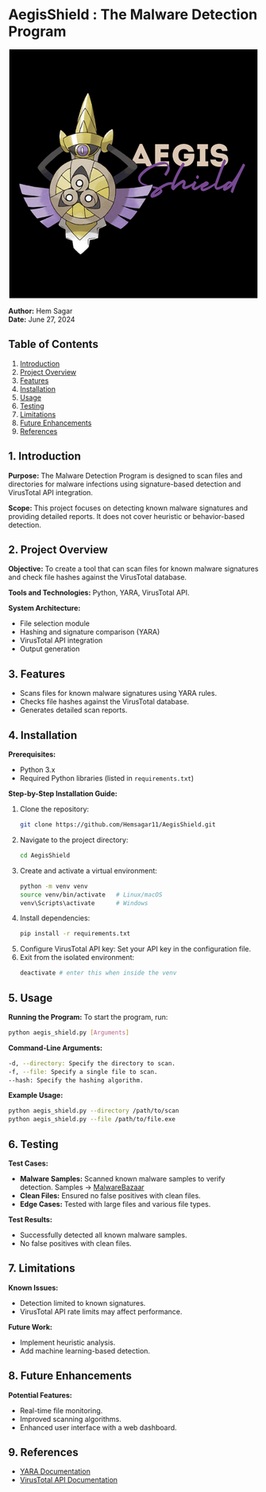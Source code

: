 # AegisShield : The Malware Detection Program
<!--![Logo](./Assets/AegisShield-Logo.png)-->
<p align="center">
  <img src="./assets/AegisShield-Logo.png" alt="AegisShield Logo">
</p>


**Author:** Hem Sagar \
**Date:** June 27, 2024

## Table of Contents
1. [Introduction](#1-introduction)
2. [Project Overview](#2-project-overview)
3. [Features](#3-features)
4. [Installation](#4-installation)
5. [Usage](#5-usage)
6. [Testing](#6-testing)
7. [Limitations](#7-limitations)
8. [Future Enhancements](#8-future-enhancements)
9. [References](#9-references)

## 1. Introduction

**Purpose:** The Malware Detection Program is designed to scan files and directories for malware infections using signature-based detection and VirusTotal API integration.

**Scope:** This project focuses on detecting known malware signatures and providing detailed reports. It does not cover heuristic or behavior-based detection.

## 2. Project Overview

**Objective:** To create a tool that can scan files for known malware signatures and check file hashes against the VirusTotal database.

**Tools and Technologies:** Python, YARA, VirusTotal API.

**System Architecture:**
- File selection module
- Hashing and signature comparison (YARA)
- VirusTotal API integration
- Output generation

## 3. Features

- Scans files for known malware signatures using YARA rules.
- Checks file hashes against the VirusTotal database.
- Generates detailed scan reports.

## 4. Installation

**Prerequisites:**
- Python 3.x
- Required Python libraries (listed in `requirements.txt`)

**Step-by-Step Installation Guide:**
1. Clone the repository:
   ```bash
   git clone https://github.com/Hemsagar11/AegisShield.git
2. Navigate to the project directory:
    ```bash
    cd AegisShield
3. Create and activate a virtual environment:
    ```bash
    python -m venv venv
    source venv/bin/activate   # Linux/macOS
    venv\Scripts\activate      # Windows
4. Install dependencies:
    ```bash
    pip install -r requirements.txt
5. Configure VirusTotal API key: Set your API key in the configuration file.
6. Exit from the isolated environment:
    ```bash
    deactivate # enter this when inside the venv
    ```

## 5. Usage

**Running the Program:**
To start the program, run:
```bash
python aegis_shield.py [Arguments]
```
**Command-Line Arguments:**
```bash
-d, --directory: Specify the directory to scan.
-f, --file: Specify a single file to scan.
--hash: Specify the hashing algorithm.
```
**Example Usage:**
```bash
python aegis_shield.py --directory /path/to/scan
python aegis_shield.py --file /path/to/file.exe
```


## 6. Testing

**Test Cases:**
- **Malware Samples:** Scanned known malware samples to verify detection. Samples -> [MalwareBazaar](https://bazaar.abuse.ch)
- **Clean Files:** Ensured no false positives with clean files. 
- **Edge Cases:** Tested with large files and various file types.

**Test Results:**
- Successfully detected all known malware samples.
- No false positives with clean files.

## 7. Limitations

**Known Issues:**
- Detection limited to known signatures.
- VirusTotal API rate limits may affect performance.

**Future Work:**
- Implement heuristic analysis.
- Add machine learning-based detection.

## 8. Future Enhancements

**Potential Features:**
- Real-time file monitoring.
- Improved scanning algorithms.
- Enhanced user interface with a web dashboard.

## 9. References

- [YARA Documentation](https://yara.readthedocs.io/)
- [VirusTotal API Documentation](https://developers.virustotal.com/reference/overview)
